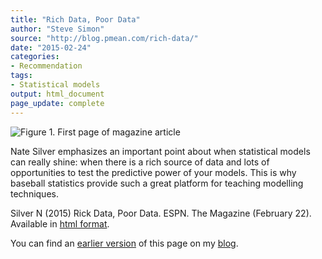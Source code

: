 ```yaml
---
title: "Rich Data, Poor Data"
author: "Steve Simon"
source: "http://blog.pmean.com/rich-data/"
date: "2015-02-24"
categories:
- Recommendation
tags:
- Statistical models
output: html_document
page_update: complete
---
```


![Figure 1. First page of magazine article](http://www.pmean.com/new-images/15/rich-data01.png)

<div class="notes">

Nate Silver emphasizes an important point about when statistical models
can really shine: when there is a rich source of data and lots of
opportunities to test the predictive power of your models. This is why
baseball statistics provide such a great platform for teaching modelling
techniques.

Silver N (2015) Rick Data, Poor Data. ESPN. The Magazine (February 22).
Available in [html format][sil1].

You can find an [earlier version][sim1] of this page on my [blog][sim2].

[sim1]: http://blog.pmean.com/rich-data/
[sim2]: http://blog.pmean.com

[sil1]: http://m.espn.go.com/general/story?storyId=12317383

</div>
